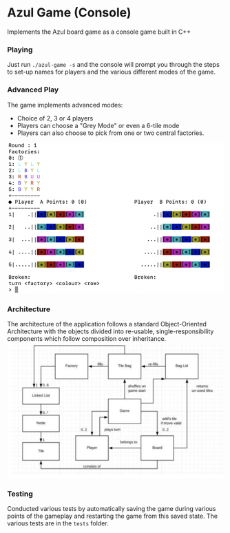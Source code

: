 # Azul Game (Console)

Implements the Azul board game as a console game built in C++



### Playing
Just run `./azul-game -s` and the console will prompt you through
the steps to set-up names for players and the various different modes
of the game.


### Advanced Play
The game implements advanced modes:
- Choice of 2, 3 or 4 players
- Players can choose a "Grey Mode" or even a 6-tile mode
- Players can also choose to pick from one or two central factories.

![Gameplay](gameplay.png)
     
### Architecture
The architecture of the application follows a standard Object-Oriented Architecture with the objects
divided into re-usable, single-responsibility components which follow composition over inheritance. 
![Architecture](architecture.png)

### Testing
Conducted various tests by automatically saving the game 
during various points of the gameplay and restarting the game
from this saved state. The various tests are in the `tests` folder.